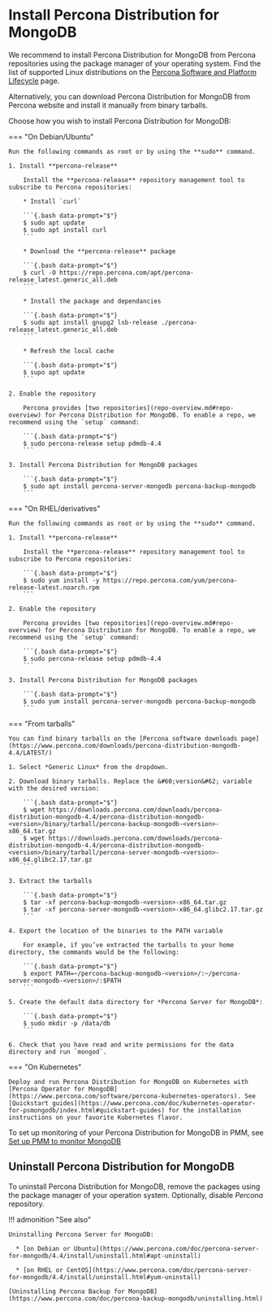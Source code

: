 # Install Percona Distribution for MongoDB

We recommend to install Percona Distribution for MongoDB from Percona repositories using the package manager of your operating system. Find the list of supported Linux distributions on the [Percona Software and Platform Lifecycle](https://www.percona.com/services/policies/percona-software-platform-lifecycle#mongodb) page.

Alternatively, you can download Percona Distribution for MongoDB from Percona website and install it manually from binary tarballs.

Choose how you wish to install Percona Distribution for MongoDB:

=== "On Debian/Ubuntu"

    Run the following commands as root or by using the **sudo** command.

    1. Install **percona-release**

        Install the **percona-release** repository management tool to subscribe to Percona repositories:

        * Install `curl`

        ```{.bash data-prompt="$"}
        $ sudo apt update
        $ sudo apt install curl
        ```

        * Download the **percona-release** package

        ```{.bash data-prompt="$"}
        $ curl -O https://repo.percona.com/apt/percona-release_latest.generic_all.deb
        ```

        * Install the package and dependancies

        ```{.bash data-prompt="$"}
        $ sudo apt install gnupg2 lsb-release ./percona-release_latest.generic_all.deb
        ```

        * Refresh the local cache

        ```{.bash data-prompt="$"}
        $ supo apt update
        ```

    2. Enable the repository

        Percona provides [two repositories](repo-overview.md#repo-overview) for Percona Distribution for MongoDB. To enable a repo, we recommend using the `setup` command:

        ```{.bash data-prompt="$"}
        $ sudo percona-release setup pdmdb-4.4
        ```

    3. Install Percona Distribution for MongoDB packages

        ```{.bash data-prompt="$"}
        $ sudo apt install percona-server-mongodb percona-backup-mongodb
        ```

=== "On RHEL/derivatives"

    Run the following commands as root or by using the **sudo** command.

    1. Install **percona-release**

        Install the **percona-release** repository management tool to subscribe to Percona repositories:

        ```{.bash data-prompt="$"}
        $ sudo yum install -y https://repo.percona.com/yum/percona-release-latest.noarch.rpm
        ```

    2. Enable the repository

        Percona provides [two repositories](repo-overview.md#repo-overview) for Percona Distribution for MongoDB. To enable a repo, we recommend using the `setup` command:

        ```{.bash data-prompt="$"}
        $ sudo percona-release setup pdmdb-4.4
        ```

    3. Install Percona Distribution for MongoDB packages

        ```{.bash data-prompt="$"}
        $ sudo yum install percona-server-mongodb percona-backup-mongodb
        ```

=== "From tarballs"

    You can find binary tarballs on the [Percona software downloads page](https://www.percona.com/downloads/percona-distribution-mongodb-4.4/LATEST/)

    1. Select *Generic Linux* from the dropdown.

    2. Download binary tarballs. Replace the &#60;version&#62; variable with the desired version:

        ```{.bash data-prompt="$"}
        $ wget https://downloads.percona.com/downloads/percona-distribution-mongodb-4.4/percona-distribution-mongodb-<version>/binary/tarball/percona-backup-mongodb-<version>-x86_64.tar.gz
        $ wget https://downloads.percona.com/downloads/percona-distribution-mongodb-4.4/percona-distribution-mongodb-<version>/binary/tarball/percona-server-mongodb-<version>-x86_64.glibc2.17.tar.gz
        ```

    3. Extract the tarballs

        ```{.bash data-prompt="$"}
        $ tar -xf percona-backup-mongodb-<version>-x86_64.tar.gz
        $ tar -xf percona-server-mongodb-<version>-x86_64.glibc2.17.tar.gz
        ```

    4. Export the location of the binaries to the PATH variable

        For example, if you’ve extracted the tarballs to your home directory, the commands would be the following:

        ```{.bash data-prompt="$"}
        $ export PATH=~/percona-backup-mongodb-<version>/:~/percona-server-mongodb-<version>/:$PATH
        ```

    5. Create the default data directory for *Percona Server for MongoDB*:

        ```{.bash data-prompt="$"}
        $ sudo mkdir -p /data/db
        ```

    6. Check that you have read and write permissions for the data directory and run `mongod`.

=== "On Kubernetes"

    Deploy and run Percona Distribution for MongoDB on Kubernetes with [Percona Operator for MongoDB](https://www.percona.com/software/percona-kubernetes-operators). See [Quickstart guides](https://www.percona.com/doc/kubernetes-operator-for-psmongodb/index.html#quickstart-guides) for the installation instructions on your favorite Kubernetes flavor.

To set up monitoring of your Percona Distribution for MongoDB in PMM, see [Set up PMM to monitor MongoDB](https://docs.percona.com/percona-monitoring-and-management/setting-up/client/mongodb.html)

## Uninstall Percona Distribution for MongoDB

To uninstall Percona Distribution for MongoDB, remove the packages using the package manager of your
operation system. Optionally, disable *Percona* repository.

!!! admonition "See also"

    Uninstalling Percona Server for MongoDB:

      * [on Debian or Ubuntu](https://www.percona.com/doc/percona-server-for-mongodb/4.4/install/uninstall.html#apt-uninstall)

      * [on RHEL or CentOS](https://www.percona.com/doc/percona-server-for-mongodb/4.4/install/uninstall.html#yum-uninstall)

    [Uninstalling Percona Backup for MongoDB](https://www.percona.com/doc/percona-backup-mongodb/uninstalling.html)




    


    
